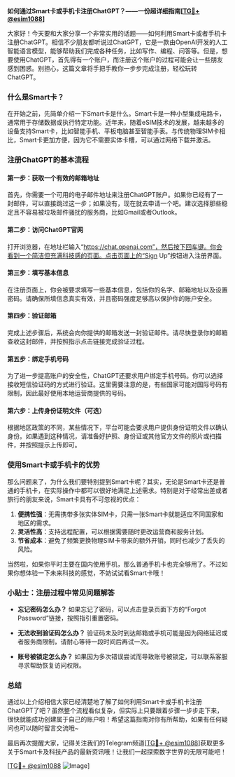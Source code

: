 **如何通过Smart卡或手机卡注册ChatGPT？——一份超详细指南[[TG💪+ @esim1088](https://t.me/s/esim1088)]**

大家好！今天要和大家分享一个非常实用的话题——如何利用Smart卡或者手机卡注册ChatGPT。相信不少朋友都听说过ChatGPT，它是一款由OpenAI开发的人工智能语言模型，能够帮助我们完成各种任务，比如写作、编程、问答等。但是，想要使用ChatGPT，首先得有一个账户，而注册这个账户的过程可能会让一些朋友感到困惑。别担心，这篇文章将手把手教你一步步完成注册，轻松玩转ChatGPT。

### 什么是Smart卡？

在开始之前，先简单介绍一下Smart卡是什么。Smart卡是一种小型集成电路卡，通常用于存储数据或执行特定功能。近年来，随着eSIM技术的发展，越来越多的设备支持Smart卡，比如智能手机、平板电脑甚至智能手表。与传统物理SIM卡相比，Smart卡更加方便，因为它不需要实体卡槽，可以通过网络下载并激活。

### 注册ChatGPT的基本流程

#### 第一步：获取一个有效的邮箱地址
首先，你需要一个可用的电子邮件地址来注册ChatGPT账户。如果你已经有了一封邮件，可以直接跳过这一步；如果没有，现在就去申请一个吧。建议选择那些稳定且不容易被垃圾邮件骚扰的服务商，比如Gmail或者Outlook。

#### 第二步：访问ChatGPT官网
打开浏览器，在地址栏输入“https://chat.openai.com”，然后按下回车键。你会看到一个简洁但充满科技感的页面。点击页面上的“Sign Up”按钮进入注册界面。

#### 第三步：填写基本信息
在注册页面上，你会被要求填写一些基本信息，包括你的名字、邮箱地址以及设置密码。请确保所填信息真实有效，并且密码强度足够高以保护你的账户安全。

#### 第四步：验证邮箱
完成上述步骤后，系统会向你提供的邮箱发送一封验证邮件。请尽快登录你的邮箱查收这封邮件，并按照指示点击链接完成验证过程。

#### 第五步：绑定手机号码
为了进一步提高账户的安全性，ChatGPT还要求用户绑定手机号码。你可以选择接收短信验证码的方式进行验证。这里需要注意的是，有些国家可能对国际号码有限制，因此最好使用本地运营商提供的号码。

#### 第六步：上传身份证明文件（可选）
根据地区政策的不同，某些情况下，平台可能会要求用户提供身份证明文件以确认身份。如果遇到这种情况，请准备好护照、身份证或其他官方文件的照片或扫描件，并按照提示上传即可。

### 使用Smart卡或手机卡的优势

那么问题来了，为什么我们要特别提到Smart卡呢？其实，无论是Smart卡还是普通的手机卡，在实际操作中都可以很好地满足上述需求。特别是对于经常出差或者旅行的朋友来说，Smart卡具有不可忽视的优点：

1. **便携性强**：无需携带多张实体SIM卡，只需一张Smart卡就能适应不同国家和地区的需求。
2. **灵活性高**：支持远程配置，可以根据需要随时更改运营商和服务计划。
3. **节省成本**：避免了频繁更换物理SIM卡带来的额外开销，同时也减少了丢失的风险。

当然啦，如果你平时主要在国内使用手机，那么普通手机卡也完全够用了。不过如果你想体验一下未来科技的感觉，不妨试试看Smart卡哦！

### 小贴士：注册过程中常见问题解答

- **忘记密码怎么办？**
  如果忘记了密码，可以点击登录页面下方的“Forgot Password”链接，按照指引重置密码。

- **无法收到验证码怎么办？**
  验证码未及时到达邮箱或手机可能是因为网络延迟或者服务商限制，请耐心等待一段时间后再试一次。

- **账号被锁定怎么办？**
  如果因为多次错误尝试而导致账号被锁定，可以联系客服寻求帮助恢复访问权限。

### 总结

通过以上介绍相信大家已经清楚地了解了如何利用Smart卡或手机卡注册ChatGPT了吧？虽然整个流程看似复杂，但实际上只要跟着步骤一步步走下来，很快就能成功创建属于自己的账户啦！希望这篇指南对你有所帮助，如果有任何疑问也可以随时留言交流哦~

最后再次提醒大家，记得关注我们的Telegram频道[[TG💪+ @esim1088](https://t.me/s/esim1088)]获取更多关于Smart卡及科技产品的最新资讯哦！让我们一起探索数字世界的无限可能吧！

[[TG💪+ @esim1088](https://t.me/s/esim1088) ![Image](https://i.postimg.cc/4NQfJmqS/Snipaste-2025-05-13-00-14-12.png)]